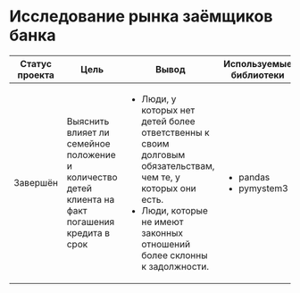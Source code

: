 # Исследование рынка заёмщиков банка
Статус проекта | Цель | Вывод | Используемые библиотеки
------------- |---------------- | ---------------- | -----------------------
Завершён | Выяснить  влияет ли семейное положение и количество детей клиента на факт погашения кредита в срок | <ul><li>Люди, у которых нет детей более ответственны к своим долговым обязательствам, чем те, у которых они есть.</li><li>Люди, которые не имеют законных отношений более склонны к задолжности.</li>  | <ul><li>pandas</li><li>pymystem3</li>

